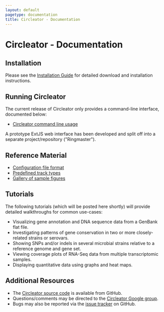 ```yaml
---
layout: default
pagetype: documentation
title: Circleator - Documentation
---
```


# Circleator - Documentation

## Installation

Please see the [Installation Guide][install] for detailed download 
and installation instructions.

[install]: install.html
[readme]: http://github.com/jonathancrabtree/Circleator/blob/master/README.md

## Running Circleator

The current release of Circleator only provides a command-line
interface, documented below:

 * [Circleator command line usage][cmdline]

A prototype ExtJS web interface has been developed and split off into a 
separate project/repository ("Ringmaster").

[cmdline]: command-line.html

## Reference Material
 
 * [Configuration file format][config_ref]
 * [Predefined track types][predef_tracks]
 * [Gallery of sample figures][gallery]

[config_ref]: configuration.html
[predef_tracks]: predefined-tracks.html
[gallery]: gallery.html

## Tutorials

The following tutorials (which will be posted here shortly) will provide detailed walkthroughs for common use-cases:

 * Visualizing gene annotation and DNA sequence data from a GenBank flat file.
 * Investigating patterns of gene conservation in two or more closely-related strains or serovars.
 * Showing SNPs and/or indels in several microbial strains relative to a reference genome and gene set.
 * Viewing coverage plots of RNA-Seq data from multiple transcriptomic samples.
 * Displaying quantitative data using graphs and heat maps.

## Additional Resources

* The [Circleator source code][source] is available from GitHub.
* Questions/comments may be directed to the [Circleator Google group][ggroup].
* Bugs may also be reported via the [issue tracker][tracker] on GitHub.

[source]: https://github.com/jonathancrabtree/Circleator
[ggroup]: http://groups.google.com/group/circleator
[tracker]: https://github.com/jonathancrabtree/Circleator/issues


